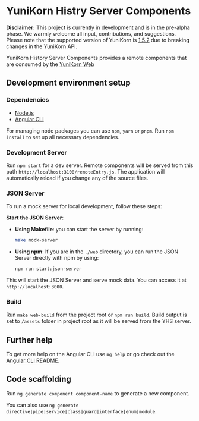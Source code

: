 # YuniKorn Histry Server Components

**Disclaimer:** This project is currently in development and is in the pre-alpha phase. We warmly welcome all input, contributions, and suggestions. Please note that the supported version of YuniKorn is [1.5.2](https://yunikorn.apache.org/docs/1.5.2/) due to breaking changes in the YuniKorn API.

YuniKorn History Server Components provides a remote components that are consumed by the [YuniKorn Web](https://github.com/apache/yunikorn-web/)

## Development environment setup
### Dependencies

- [Node.js](https://nodejs.org/en/)
- [Angular CLI](https://github.com/angular/angular-cli)

For managing node packages you can use `npm`, `yarn` or `pnpm`. Run `npm install` to set up all necessary dependencies.

### Development Server

Run `npm start` for a dev server. Remote components will be served from this path `http://localhost:3100/remoteEntry.js`. The application will automatically reload if you change any of the source files.

### JSON Server

To run a mock server for local development, follow these steps:

**Start the JSON Server**:

- **Using Makefile**: you can start the server by running:
  ```sh
  make mock-server
  ```

- **Using npm**: If you are in the `./web` directory, you can run the JSON Server directly with npm by using:
  ```sh
  npm run start:json-server
  ```

This will start the JSON Server and serve mock data. You can access it at `http://localhost:3000`.

### Build

Run `make web-build` from the project root or `npm run build`. Build output is set to `/assets` folder in project root as it will be served from the YHS server.

## Further help
To get more help on the Angular CLI use `ng help` or go check out the [Angular CLI README](https://github.com/angular/angular-cli/blob/master/README.md).

## Code scaffolding
Run `ng generate component component-name` to generate a new component.

You can also use `ng generate directive|pipe|service|class|guard|interface|enum|module`.

